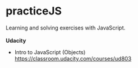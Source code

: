 # practiceJS

Learning and solving exercises with JavaScript. <br />
<br />
**Udacity** <br />

- Intro to JavaScript (Objects) <br />
  https://classroom.udacity.com/courses/ud803
